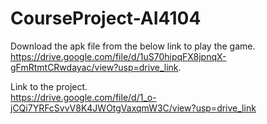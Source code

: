 # CourseProject-AI4104

Download the apk file from the below link to play the game. </br>
https://drive.google.com/file/d/1uS70hipqFX8jpnqX-gFmRtmtCRwdayac/view?usp=drive_link.

Link to the project.</br>
https://drive.google.com/file/d/1_o-jCQi7YRFcSvvV8K4JWOtgVaxqmW3C/view?usp=drive_link


